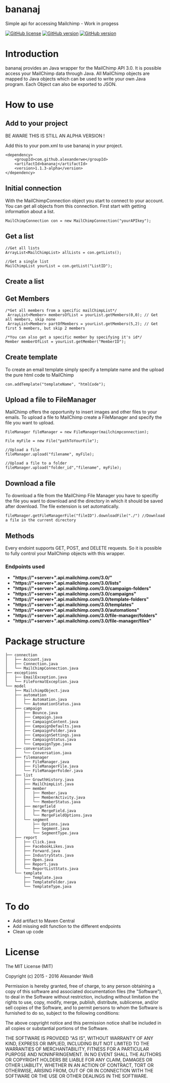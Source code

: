 # bananaj
Simple api for accessing Mailchimp - Work in progess

[![GitHub license](https://img.shields.io/badge/license-MIT-lightgrey.svg)](https://raw.githubusercontent.com/gr4h4n/bananaj/master/LICENSE.md)
[![GitHub version](https://img.shields.io/badge/version-v1.1.2--alpha-orange.svg)](https://github.com/gr4h4n/bananaj/releases/tag/v1.1.0-alpha)
[![GitHub version](https://img.shields.io/badge/coverage-50%25-FFEB3B.svg)](https://github.com/gr4h4n/bananaj)



# Introduction

bananaj provides an Java wrapper for the MailChimp API 3.0. It is possible access your MailChimp data through Java. All MailChimp objects are mapped to Java objects which can be used to write your own Java program. Each Object can also be exported to JSON.

# How to use

## Add to your project 
BE AWARE THIS IS STILL AN ALPHA VERSION !

Add this to your pom.xml to use bananaj in your project.
```
<dependency>
    <groupId>com.github.alexanderwe</groupId>
    <artifactId>bananaj</artifactId>
    <version>1.1.3-alpha</version>
</dependency>
```
## Initial connection
With the MailChimpConnection object you start to connect to your account. 
You can get all objects from this connection. First start with getting information about a list.

```
MailChimpConnection con = new MailChimpConnection("yourAPIkey");
```

## Get a list 
```
//Get all lists
ArrayList<MailChimpList> allLists = con.getLists();
```
```
//Get a single list
MailChimpList yourList = con.getList("ListID");
```

## Create a list

## Get Members
```
/*Get all members from a specific mailChimpList*/
 ArrayList<Member> membersOfList = yourList.getMembers(0,0); // Get all members, skip none
 ArrayList<Member> partOfMembers = yourList.getMembers(5,2); // Get first 5 members, but skip 2 members 
```
```
/*You can also get a specific member by specifying it's id*/
Member memberOfList = yourList.getMember("MemberID");
```


## Create template
To create an email template simply specify a template name and the upload the pure html code to MailChimp
```
con.addTemplate("templateName", "htmlCode");
```


## Upload a file to FileManager
MailChimp offers the opportunity to insert images and other files to your emails. To upload a file to MailChimp create a FileManager and specify the file you want to upload.
```
FileManager fileManager = new FileManager(mailchimpconnection);

File myFile = new File("pathToYourFile");
  
//Upload a file
fileManager.upload("filename", myFile);
  
//Upload a file to a folder
fileManager.upload("folder_id","filename", myFile);
```

## Download a file
To download a file from the MailChimp File Manager you have to specifiy the file you want to download and the directory in which it should be saved after download. The file extension is set automatically.
```
fileManager.getFileManagerFile("fileID").downloadFile("./") //Download a file in the current directory
```

## Methods
Every endoint supports GET, POST, and DELETE requests. So it is possible to fully control your MailChimp objects with this wrapper. 

### Endpoints used

- **"https://"+server+".api.mailchimp.com/3.0/"**
- **"https://"+server+".api.mailchimp.com/3.0/lists"**
- **"https://"+server+".api.mailchimp.com/3.0/campaign-folders"**
- **"https://"+server+".api.mailchimp.com/3.0/campaigns"**
- **"https://"+server+".api.mailchimp.com/3.0/template-folders"**
- **"https://"+server+".api.mailchimp.com/3.0/templates"**
- **"https://"+server+".api.mailchimp.com/3.0/automations"**
- **"https://"+server+".api.mailchimp.com/3.0/file-manager/folders"**
- **"https://"+server+".api.mailchimp.com/3.0/file-manager/files"**


# Package structure
```
├── connection
│   ├── Account.java
│   ├── Connection.java
│   └── MailChimpConnection.java
├── exceptions
│   ├── EmailException.java
│   └── FileFormatException.java
└── model
    ├── MailchimpObject.java
    ├── automation
    │   ├── Automation.java
    │   └── AutomationStatus.java
    ├── campaign
    │   ├── Bounce.java
    │   ├── Campaign.java
    │   ├── CampaignContent.java
    │   ├── CampaignDefaults.java
    │   ├── CampaignFolder.java
    │   ├── CampaignSettings.java
    │   ├── CampaignStatus.java
    │   └── CampaignType.java
    ├── conversation
    │   └── Conversation.java
    ├── filemanager
    │   ├── FileManager.java
    │   ├── FileManagerFile.java
    │   └── FileManagerFolder.java
    ├── list
    │   ├── GrowthHistory.java
    │   ├── MailChimpList.java
    │   ├── member
    │   │   ├── Member.java
    │   │   ├── MemberActivity.java
    │   │   └── MemberStatus.java
    │   ├── mergefield
    │   │   ├── MergeField.java
    │   │   └── MergeFieldOptions.java
    │   └── segment
    │       ├── Options.java
    │       ├── Segment.java
    │       └── SegmentType.java
    ├── report
    │   ├── Click.java
    │   ├── FacebookLikes.java
    │   ├── Forward.java
    │   ├── IndustryStats.java
    │   ├── Open.java
    │   ├── Report.java
    │   └── ReportListStats.java
    └── template
        ├── Template.java
        ├── TemplateFolder.java
        └── TemplateType.java
```

# To do 
- Add artifact to Maven Central
- Add missing edit function to the different endpoints 
- Clean up code


# License
The MIT License (MIT)

Copyright (c) 2015 - 2016 Alexander Weiß

Permission is hereby granted, free of charge, to any person obtaining a copy
of this software and associated documentation files (the "Software"), to deal
in the Software without restriction, including without limitation the rights
to use, copy, modify, merge, publish, distribute, sublicense, and/or sell
copies of the Software, and to permit persons to whom the Software is
furnished to do so, subject to the following conditions:

The above copyright notice and this permission notice shall be included in all
copies or substantial portions of the Software.

THE SOFTWARE IS PROVIDED "AS IS", WITHOUT WARRANTY OF ANY KIND, EXPRESS OR
IMPLIED, INCLUDING BUT NOT LIMITED TO THE WARRANTIES OF MERCHANTABILITY,
FITNESS FOR A PARTICULAR PURPOSE AND NONINFRINGEMENT. IN NO EVENT SHALL THE
AUTHORS OR COPYRIGHT HOLDERS BE LIABLE FOR ANY CLAIM, DAMAGES OR OTHER
LIABILITY, WHETHER IN AN ACTION OF CONTRACT, TORT OR OTHERWISE, ARISING FROM,
OUT OF OR IN CONNECTION WITH THE SOFTWARE OR THE USE OR OTHER DEALINGS IN THE
SOFTWARE.

